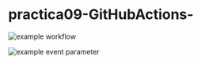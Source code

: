 # practica09-GitHubActions-
![example workflow](https://github.com/github/docs/actions/workflows/main.yml/badge.svg)

![example event parameter](https://github.com/github/docs/actions/workflows/main.yml/badge.svg](https://github.com/github/docs/actions/workflows/main.yml/badge.svg)?event=push)
